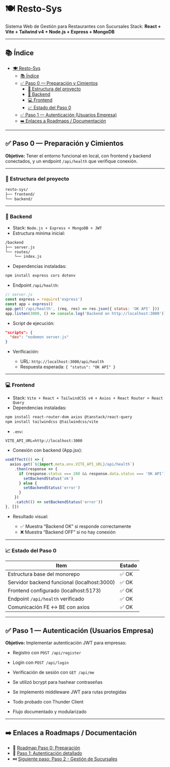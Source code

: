 # 🍽️ Resto-Sys

Sistema Web de Gestión para Restaurantes con Sucursales
Stack: **React + Vite + Tailwind v4 + Node.js + Express + MongoDB**

---

## 📚 Índice

- [🍽️ Resto-Sys](#️-resto-sys)
  - [📚 Índice](#-índice)
  - [✅ Paso 0 — Preparación y Cimientos](#-paso-0--preparación-y-cimientos)
    - [🧱 Estructura del proyecto](#-estructura-del-proyecto)
    - [🚀 Backend](#-backend)
    - [💻 Frontend](#-frontend)
    - [📈 Estado del Paso 0](#-estado-del-paso-0)
  - [✅ Paso 1 — Autenticación (Usuarios Empresa)](#-paso-1--autenticación-usuarios-empresa)
  - [➡️ Enlaces a Roadmaps / Documentación](#️-enlaces-a-roadmaps--documentación)

---

## ✅ Paso 0 — Preparación y Cimientos

**Objetivo:** Tener el entorno funcional en local, con frontend y backend conectados, y un endpoint `/api/health` que verifique conexión.

---

### 🧱 Estructura del proyecto

```bash
resto-sys/
├── frontend/
└── backend/
```

---

### 🚀 Backend

* Stack: `Node.js + Express + MongoDB + JWT`
* Estructura mínima inicial:

```bash
/backend
├── server.js
└── routes/
    └── index.js
```

* Dependencias instaladas:

```bash
npm install express cors dotenv
```

* Endpoint `/api/health`:

```js
// server.js
const express = require('express')
const app = express()
app.get('/api/health', (req, res) => res.json({ status: 'OK API' }))
app.listen(3000, () => console.log('Backend on http://localhost:3000'))
```

* Script de ejecución:

```json
"scripts": {
  "dev": "nodemon server.js"
}
```

* Verificación:

  * URL: `http://localhost:3000/api/health`
  * Respuesta esperada: `{ "status": "OK API" }`

---

### 💻 Frontend

* Stack: `Vite + React + TailwindCSS v4 + Axios + React Router + React Query`
* Dependencias instaladas:

```bash
npm install react-router-dom axios @tanstack/react-query
npm install tailwindcss @tailwindcss/vite
```

* `.env`:

```
VITE_API_URL=http://localhost:3000
```

* Conexión con backend (App.jsx):

```jsx
useEffect(() => {
  axios.get(`${import.meta.env.VITE_API_URL}/api/health`)
    .then(response => {
      if (response.status === 200 && response.data.status === 'OK API') {
        setBackendStatus('ok')
      } else {
        setBackendStatus('error')
      }
    })
    .catch(() => setBackendStatus('error'))
}, [])
```

* Resultado visual:

  * ✅ Muestra “Backend OK” si responde correctamente
  * ❌ Muestra “Backend OFF” si no hay conexión

---

### 📈 Estado del Paso 0

| Item                                        | Estado |
| ------------------------------------------- | ------ |
| Estructura base del monorepo                | ✅ OK   |
| Servidor backend funcional (localhost:3000) | ✅ OK   |
| Frontend configurado (localhost:5173)       | ✅ OK   |
| Endpoint `/api/health` verificado           | ✅ OK   |
| Comunicación FE ↔ BE con axios              | ✅ OK   |

---

## ✅ Paso 1 — Autenticación (Usuarios Empresa)

**Objetivo:** Implementar autenticación JWT para empresas:

* Registro con `POST /api/register`

* Login con `POST /api/login`

* Verificación de sesión con `GET /api/me`

* Se utilizó bcrypt para hashear contraseñas

* Se implementó middleware JWT para rutas protegidas

* Todo probado con Thunder Client

* Flujo documentado y modularizado

---

## ➡️ Enlaces a Roadmaps / Documentación

* 📄 [Roadmap Paso 0: Preparación](./doc/roadmap/paso-0.md)
* 📄 [Paso 1: Autenticación detallado](./doc/roadmap/paso-1-terminado.md)
* ⏭️ [Siguiente paso: Paso 2 - Gestión de Sucursales](./doc/roadmap/paso-2.md)
